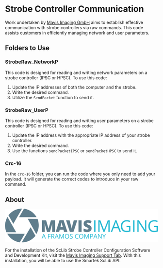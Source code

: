 # Strobe Controller Communication

Work undertaken by  [Mavis Imaging GmbH](https://www.mavis-imaging.com/) aims to establish effective communication with strobe controllers via raw commands. This code assists customers in efficiently managing network and user parameters.

## Folders to Use

### StrobeRaw_NetworkP

This code is designed for reading and writing network parameters on a strobe controller (IPSC or HPSC). To use this code:
1. Update the IP addresses of both the computer and the strobe.
2. Write the desired command.
3. Utilize the `SendPacket` function to send it.

### StrobeRaw_UserP

This code is designed for reading and writing user parameters on a strobe controller (IPSC or HPSC). To use this code:
1. Update the IP address with the appropriate IP address of your strobe controller.
2. Write the desired command.
3. Use the functions `sendPacketIPSC` or `sendPacketHPSC` to send it.

### Crc-16

In the `crc-16` folder, you can run the code where you only need to add your payload. It will generate the correct codes to introduce in your raw command.

## About

<img src="images/mavis.png" alt="xLogo" width="700">

For the installation of the ScLib Strobe Controller Configuration Software and Development Kit, visit the [Mavis Imaging Support Tab](https://www.mavis-imaging.com/en/support/). With this installation, you will be able to use the Smartek ScLib API.
